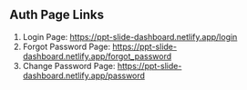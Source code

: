 ## Auth Page Links
1. Login Page: https://ppt-slide-dashboard.netlify.app/login
2. Forgot Password Page: https://ppt-slide-dashboard.netlify.app/forgot_password
3. Change Password Page: https://ppt-slide-dashboard.netlify.app/password
